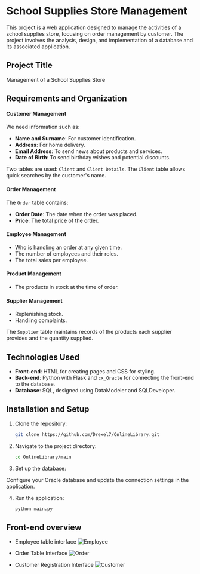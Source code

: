 # School Supplies Store Management

This project is a web application designed to manage the activities of a school supplies store, focusing on order management by customer. The project involves the analysis, design, and implementation of a database and its associated application.


## Project Title
Management of a School Supplies Store



## Requirements and Organization

#### Customer Management
We need information such as:
- **Name and Surname**: For customer identification.
- **Address**: For home delivery.
- **Email Address**: To send news about products and services.
- **Date of Birth**: To send birthday wishes and potential discounts.

Two tables are used: `Client` and `Client Details`. The `Client` table allows quick searches by the customer's name.

#### Order Management
The `Order` table contains:
- **Order Date**: The date when the order was placed.
- **Price**: The total price of the order.

#### Employee Management
- Who is handling an order at any given time.
- The number of employees and their roles.
- The total sales per employee.

#### Product Management
- The products in stock at the time of order.

#### Supplier Management
- Replenishing stock.
- Handling complaints.

The `Supplier` table maintains records of the products each supplier provides and the quantity supplied.

## Technologies Used

- **Front-end**: HTML for creating pages and CSS for styling.
- **Back-end**: Python with Flask and `cx_Oracle` for connecting the front-end to the database.
- **Database**: SQL, designed using DataModeler and SQLDeveloper.

## Installation and Setup

1. Clone the repository:
   ```sh
   git clone https://github.com/Drexel7/OnlineLibrary.git
2. Navigate to the project directory:
   ```sh
   cd OnlineLibrary/main
3. Set up the database:

Configure your Oracle database and update the connection settings in the application.

4. Run the application:
   ```sh
   python main.py

## Front-end overview

- Employee table interface
![Employee](main/templates/1.png)

- Order Table Interface
![Order](main/templates/2.png)

- Customer Registration Interface
![Customer](main/templates/3.png)
